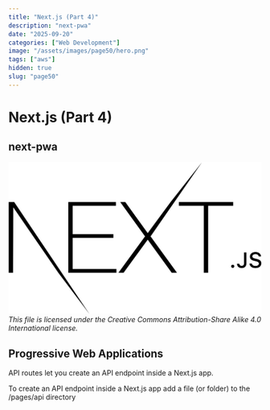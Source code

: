 ```yaml
---
title: "Next.js (Part 4)"
description: "next-pwa"
date: "2025-09-20"
categories: ["Web Development"]
image: "/assets/images/page50/hero.png"
tags: ["aws"]
hidden: true
slug: "page50"
---
```


# Next.js (Part 4)

## next-pwa

![AWS](/assets/images/page50/2560px-nextjs-logo.svg-1536x920.png)
*This file is licensed under the Creative Commons Attribution-Share Alike 4.0 International license.*


## Progressive Web Applications

API routes let you create an API endpoint inside a Next.js app.

To create an API endpoint inside a Next.js app add a file (or folder) to the /pages/api directory